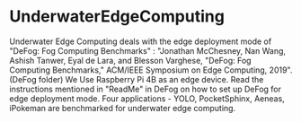# UnderwaterEdgeComputing

Underwater Edge Computing deals with the edge deployment mode of "DeFog: Fog Computing Benchmarks" : "Jonathan McChesney, Nan Wang, Ashish Tanwer, Eyal de Lara, and Blesson Varghese, "DeFog: Fog Computing Benchmarks," ACM/IEEE Symposium on Edge Computing, 2019". (DeFog folder)
We Use Raspberry Pi 4B as an edge device.
Read the instructions mentioned in "ReadMe" in DeFog on how to set up DeFog for edge deployment mode.
Four applications - YOLO, PocketSphinx, Aeneas, iPokeman are benchmarked for underwater edge computing.

